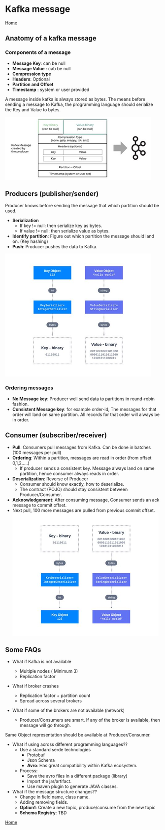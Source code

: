 # Kafka message
[Home](../../README.md)

## Anatomy of a kafka message


### Components of a message
- **Message Key**: can be null
- **Message Value** : cab be null
- **Compression type**
- **Headers**: Optional
- **Partition and Offset**
- **Timestamp** : system or user provided

A message inside kafka is always stored as bytes. The means before sending a message to Kafka, the programming language should serialize the Key and Value to bytes.

![kafka-message](img/03-kafka-msg-anatomy.jpeg)


## Producers (publisher/sender)
Producer knows before sending the message that which partition should be used.
- **Serialization**
  - If key != null: then serialize key as bytes.
  - If value != null: then serialize value as bytes.
- **Identify partition**: Figure out which partition the message should land on. (Key hashing)
- **Push**: Producer pushes the data to Kafka.

![03-message-serialization.jpeg](img/03-message-serialization.jpeg)

### Ordering messages
- **No Message key**: Producer well send data to partitions in round-robin fashion.
- **Consistent Message key**: for example order-id, The messages for that order will land on same partition. All records for that order will always be in order.


## Consumer (subscriber/receiver)
- **Pull**: Consumers pull messages from Kafka. Can be done in batches (100 messages per pull)
- **Ordering**: Within a partition, messages are read in order (from offset 0,1,2.....)
  - If producer sends a consistent key. Message always land on same partition, hence consumer always reads in order.
- **Deserialization**: Reverse of Producer
  - Consumer should know exactly, how to deserialize.
  - The contract (POJO) should stay consistent between Producer/Consumer.
- **Acknowledgement**: After consuming message, Consumer sends an ack message to commit offset.
- Next pull, 100 more messages are pulled from previous commit offset.
![03-message-deserialization.jpeg](img/03-message-deserialization.jpeg)


## Some FAQs
- What if Kafka is not available
  - Multiple nodes ( Minimum 3)
  - Replication factor
- What if broker crashes
  - Replication factor + partition count
  - Spread across several brokers

- What if some of the brokers are not available (network)
  - Producer/Consumers are smart. If any of the broker is available, then message will go through.
  
Same Object representation should be available at Producer/Consumer.
- What if using across different programming languages??
  - Use a standard serde technologies 
    - Protobuf
    - Json Schema
    - **Avro**: Has great compatibility within Kafka ecosystem.
  - Process:
    - Save the avro files in a different package (library)
    - Import the jar/artifact.
    - Use maven plugin to generate JAVA classes.
- What if the message structure changes??
  - Change in field name, class name.
  - Adding removing fields.
  - **Option1**: Create a new topic, produce/consume from the new topic
  - **Schema Registry**: TBD

[Home](../../README.md)
